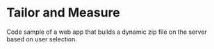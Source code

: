 # Tailor and Measure
Code sample of a web app that builds a dynamic zip file on the server based on user selection.
